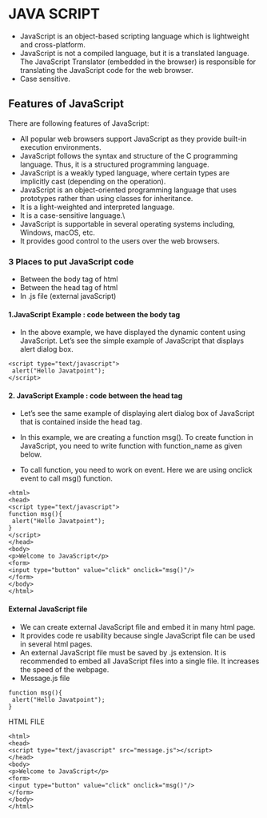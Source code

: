 # JAVA SCRIPT
 - JavaScript is an object-based scripting language which is lightweight and cross-platform.
 - JavaScript is not a compiled language, but it is a translated language. The JavaScript Translator (embedded in the browser) is responsible for translating the JavaScript code for the web browser.
 - Case sensitive.
## Features of JavaScript
There are following features of JavaScript:

- All popular web browsers support JavaScript as they provide built-in execution environments.
- JavaScript follows the syntax and structure of the C programming language. Thus, it is a structured programming language.
- JavaScript is a weakly typed language, where certain types are implicitly cast (depending on the operation).
- JavaScript is an object-oriented programming language that uses prototypes rather than using classes for inheritance.
- It is a light-weighted and interpreted language.
- It is a case-sensitive language.\
- JavaScript is supportable in several operating systems including, Windows, macOS, etc.
- It provides good control to the users over the web browsers.

### 3 Places to put JavaScript code
- Between the body tag of html
- Between the head tag of html
- In .js file (external javaScript)

#### 1.JavaScript Example : code between the body tag
- In the above example, we have displayed the dynamic content using JavaScript. Let’s see the simple example of JavaScript that displays alert dialog box.
```
<script type="text/javascript">  
 alert("Hello Javatpoint");  
</script>
```
#### 2. JavaScript Example : code between the head tag
- Let’s see the same example of displaying alert dialog box of JavaScript that is contained inside the head tag.

- In this example, we are creating a function msg(). To create function in JavaScript, you need to write function with function_name as given below.

- To call function, you need to work on event. Here we are using onclick event to call msg() function.
```
<html>  
<head>  
<script type="text/javascript">  
function msg(){  
 alert("Hello Javatpoint");  
}  
</script>  
</head>  
<body>  
<p>Welcome to JavaScript</p>  
<form>  
<input type="button" value="click" onclick="msg()"/>  
</form>  
</body>  
</html>
```
#### External JavaScript file
- We can create external JavaScript file and embed it in many html page.
- It provides code re usability because single JavaScript file can be used in several html pages.
- An external JavaScript file must be saved by .js extension. It is recommended to embed all JavaScript files into a single file. It increases the speed of the webpage.
- Message.js file
```
function msg(){  
 alert("Hello Javatpoint");  
}
```
HTML FILE
```
<html>  
<head>  
<script type="text/javascript" src="message.js"></script>  
</head>  
<body>  
<p>Welcome to JavaScript</p>  
<form>  
<input type="button" value="click" onclick="msg()"/>  
</form>  
</body>  
</html>
```

